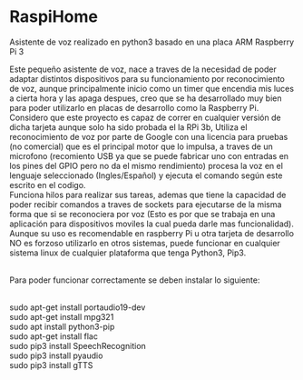 # RaspiHome
Asistente de voz realizado en python3 basado en una placa ARM Raspberry Pi 3

Este pequeño asistente de voz, nace a traves de la necesidad de poder adaptar distintos dispositivos para su funcionamiento por reconocimiento de voz, aunque principalmente inicio como un timer que encendia mis luces a cierta hora y las apaga despues, creo que se ha desarrollado muy bien para poder utilizarlo en placas de desarrollo como la Raspberry Pi.<br>
Considero que este proyecto es capaz de correr en cualquier versión de dicha tarjeta aunque solo ha sido probada el la RPi 3b, Utiliza el reconocimiento de voz por parte de Google con una licencia para pruebas (no comercial) que es el principal motor que lo impulsa, a traves de un microfono (recomiento USB ya que se puede fabricar uno con entradas en los pines del GPIO pero no da el mismo rendimiento) procesa la voz en el lenguaje seleccionado (Ingles/Español) y ejecuta el comando según este escrito en el codigo.<br>
Funciona hilos para realizar sus tareas, ademas que tiene la capacidad de poder recibir comandos a traves de sockets para ejecutarse de la misma forma que si se reconociera por voz (Esto es por que se trabaja en una aplicación para dispositivos moviles la cual pueda darle mas funcionalidad).<br>
Aunque su uso es recomendable en raspberry Pi u otra tarjeta de desarrollo NO es forzoso utilizarlo en otros sistemas, puede funcionar en cualquier sistema linux de cualquier plataforma que tenga Python3, Pip3.<br><br>

Para poder funcionar correctamente se deben instalar lo siguiente:<br><br>

sudo apt-get install portaudio19-dev<br>
sudo apt-get install mpg321<br>
sudo apt install python3-pip<br>
sudo apt-get install flac<br>
sudo pip3 install SpeechRecognition<br>
sudo pip3 install pyaudio<br>
sudo pip3 install gTTS<br>

